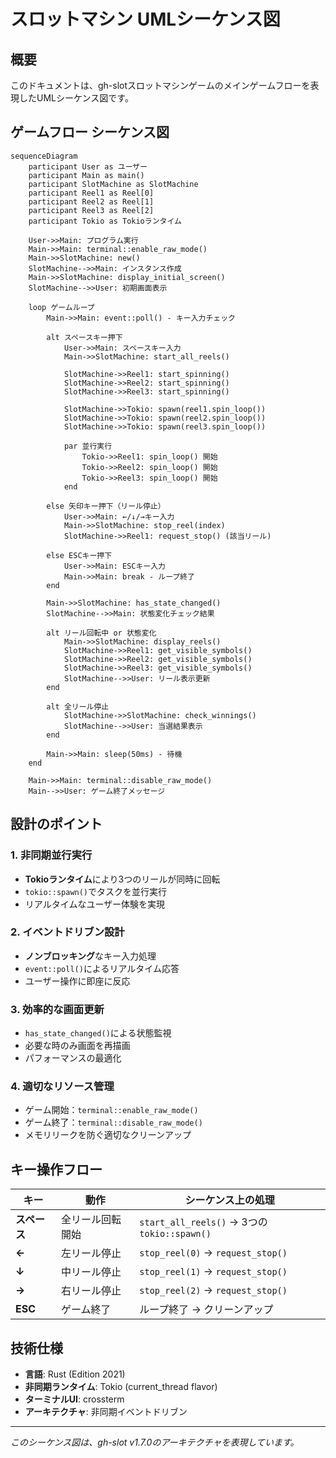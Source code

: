 # スロットマシン UMLシーケンス図

## 概要
このドキュメントは、gh-slotスロットマシンゲームのメインゲームフローを表現したUMLシーケンス図です。

## ゲームフロー シーケンス図

```mermaid
sequenceDiagram
    participant User as ユーザー
    participant Main as main()
    participant SlotMachine as SlotMachine
    participant Reel1 as Reel[0]
    participant Reel2 as Reel[1] 
    participant Reel3 as Reel[2]
    participant Tokio as Tokioランタイム

    User->>Main: プログラム実行
    Main->>Main: terminal::enable_raw_mode()
    Main->>SlotMachine: new()
    SlotMachine-->>Main: インスタンス作成
    Main->>SlotMachine: display_initial_screen()
    SlotMachine-->>User: 初期画面表示

    loop ゲームループ
        Main->>Main: event::poll() - キー入力チェック
        
        alt スペースキー押下
            User->>Main: スペースキー入力
            Main->>SlotMachine: start_all_reels()
            
            SlotMachine->>Reel1: start_spinning()
            SlotMachine->>Reel2: start_spinning()
            SlotMachine->>Reel3: start_spinning()
            
            SlotMachine->>Tokio: spawn(reel1.spin_loop())
            SlotMachine->>Tokio: spawn(reel2.spin_loop())
            SlotMachine->>Tokio: spawn(reel3.spin_loop())
            
            par 並行実行
                Tokio->>Reel1: spin_loop() 開始
                Tokio->>Reel2: spin_loop() 開始
                Tokio->>Reel3: spin_loop() 開始
            end
            
        else 矢印キー押下（リール停止）
            User->>Main: ←/↓/→キー入力
            Main->>SlotMachine: stop_reel(index)
            SlotMachine->>Reel1: request_stop() (該当リール)
            
        else ESCキー押下
            User->>Main: ESCキー入力
            Main->>Main: break - ループ終了
        end
        
        Main->>SlotMachine: has_state_changed()
        SlotMachine-->>Main: 状態変化チェック結果
        
        alt リール回転中 or 状態変化
            Main->>SlotMachine: display_reels()
            SlotMachine->>Reel1: get_visible_symbols()
            SlotMachine->>Reel2: get_visible_symbols()
            SlotMachine->>Reel3: get_visible_symbols()
            SlotMachine-->>User: リール表示更新
        end
        
        alt 全リール停止
            SlotMachine->>SlotMachine: check_winnings()
            SlotMachine-->>User: 当選結果表示
        end
        
        Main->>Main: sleep(50ms) - 待機
    end
    
    Main->>Main: terminal::disable_raw_mode()
    Main-->>User: ゲーム終了メッセージ
```

## 設計のポイント

### 1. 非同期並行実行
- **Tokioランタイム**により3つのリールが同時に回転
- `tokio::spawn()`でタスクを並行実行
- リアルタイムなユーザー体験を実現

### 2. イベントドリブン設計
- **ノンブロッキング**なキー入力処理
- `event::poll()`によるリアルタイム応答
- ユーザー操作に即座に反応

### 3. 効率的な画面更新
- `has_state_changed()`による状態監視
- 必要な時のみ画面を再描画
- パフォーマンスの最適化

### 4. 適切なリソース管理
- ゲーム開始：`terminal::enable_raw_mode()`
- ゲーム終了：`terminal::disable_raw_mode()`
- メモリリークを防ぐ適切なクリーンアップ

## キー操作フロー

| キー | 動作 | シーケンス上の処理 |
|------|------|-----------------|
| **スペース** | 全リール回転開始 | `start_all_reels()` → 3つの`tokio::spawn()` |
| **←** | 左リール停止 | `stop_reel(0)` → `request_stop()` |
| **↓** | 中リール停止 | `stop_reel(1)` → `request_stop()` |
| **→** | 右リール停止 | `stop_reel(2)` → `request_stop()` |
| **ESC** | ゲーム終了 | ループ終了 → クリーンアップ |

## 技術仕様

- **言語**: Rust (Edition 2021)
- **非同期ランタイム**: Tokio (current_thread flavor)
- **ターミナルUI**: crossterm
- **アーキテクチャ**: 非同期イベントドリブン

---

*このシーケンス図は、gh-slot v1.7.0のアーキテクチャを表現しています。*